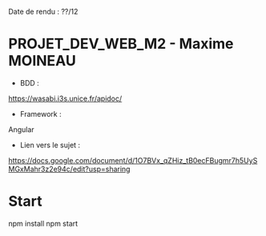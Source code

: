 Date de rendu : ??/12

# PROJET_DEV_WEB_M2 - Maxime MOINEAU

* BDD : 

https://wasabi.i3s.unice.fr/apidoc/

* Framework :

Angular 

* Lien vers le sujet :

https://docs.google.com/document/d/1O7BVx_qZHiz_tB0ecFBugmr7h5UySMGxMahr3z2e94c/edit?usp=sharing

# Start

npm install 
npm start

